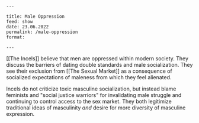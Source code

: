 ```
---

title: Male Oppression
feed: show
date: 23.06.2022
permalink: /male-oppression
format: 

---
```

[[The Incels]] believe that men are oppressed within modern society. They discuss the barriers of dating double standards and male socialization. They see their exclusion from [[The Sexual Market]] as a consequence of socialized expectations of maleness from which they feel alienated.

Incels do not criticize toxic masculine socialization, but instead blame feminists and "social justice warriors" for invalidating male struggle and continuing to control access to the sex market. They both legitimize traditional ideas of masculinity *and* desire for more diversity of masculine expression.
